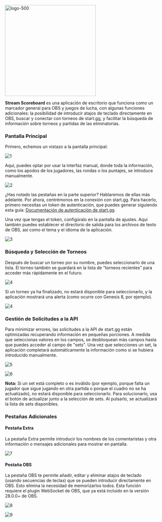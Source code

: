 <div class="markdown prose w-full break-words dark:prose-invert dark"><img alt="logo-500" width=300 height=300 src="https://user-images.githubusercontent.com/100143610/193881093-a45bb6d2-acd9-439b-996d-f64ee961fddb.png"></p><p><strong>Stream Scoreboard</strong> es una aplicación de escritorio que funciona como un marcador general para OBS y juegos de lucha, con algunas funciones adicionales: la posibilidad de introducir atajos de teclado directamente en OBS, buscar y conectar con torneos de start.gg, y facilitar la búsqueda de información sobre torneos y partidas de las eliminatorias.</p><h3>Pantalla Principal</h3><p>Primero, echemos un vistazo a la pantalla principal:</p><p><img alt="1" src="https://user-images.githubusercontent.com/100143610/195660544-c4aee492-dd1e-487f-82a9-4f3db9eec4af.png"></p><p>Aquí, puedes optar por usar la interfaz manual, donde toda la información, como los apodos de los jugadores, las rondas o los puntajes, se introduce manualmente.</p><p><img alt="2" src="https://user-images.githubusercontent.com/100143610/195660574-677f3f8f-95ad-487c-8a81-e3958a58699f.png"></p><p>¿Has notado las pestañas en la parte superior? Hablaremos de ellas más adelante. Por ahora, centrémonos en la conexión con start.gg. Para hacerlo, primero necesitas un token de autenticación, que puedes generar siguiendo esta guía: <a rel="noopener" target="_new" style="--streaming-animation-state: var(--batch-play-state-1); --animation-rate: var(--batch-play-rate-1);" href="https://developer.start.gg/docs/authentication"><span style="--animation-count: 14; --streaming-animation-state: var(--batch-play-state-2);">Documentación</span><span style="--animation-count: 15; --streaming-animation-state: var(--batch-play-state-2);"> de</span><span style="--animation-count: 16; --streaming-animation-state: var(--batch-play-state-2);"> autenticación</span><span style="--animation-count: 17; --streaming-animation-state: var(--batch-play-state-2);"> de</span><span style="--animation-count: 18; --streaming-animation-state: var(--batch-play-state-2);"> start</span><span style="--animation-count: 19; --streaming-animation-state: var(--batch-play-state-2);">.gg</span></a>.</p><p>Una vez que tengas el token, configúralo en la pantalla de ajustes. Aquí también puedes establecer el directorio de salida para los archivos de texto de OBS, así como el tema y el idioma de la aplicación.</p><p><img alt="3" src="https://user-images.githubusercontent.com/100143610/195660616-433c63d9-8991-4eee-baec-ec87400e3a72.png"></p><h3>Búsqueda y Selección de Torneos</h3><p>Después de buscar un torneo por su nombre, puedes seleccionarlo de una lista. El torneo también se guardará en la lista de "torneos recientes" para acceder más rápidamente en el futuro.</p><p><img alt="4" src="https://user-images.githubusercontent.com/100143610/195664056-b154434d-c6f1-41ab-9dc1-d94cf5cc6b2c.png"></p><p>Si un torneo ya ha finalizado, no estará disponible para seleccionarlo, y la aplicación mostrará una alerta (como ocurre con Genesis 8, por ejemplo).</p><p><img alt="4" src="https://user-images.githubusercontent.com/100143610/194766065-10c68471-adf9-4b73-988c-0d3e18cf95ce.png"></p><h3>Gestión de Solicitudes a la API</h3><p>Para minimizar errores, las solicitudes a la API de start.gg están optimizadas recuperando información en pequeñas porciones. A medida que seleccionas valores en los campos, se desbloquean más campos hasta que puedes acceder al campo de "sets". Una vez que selecciones un set, la aplicación completará automáticamente la información como si se hubiera introducido manualmente.</p><p><img alt="5" src="https://user-images.githubusercontent.com/100143610/195884917-2b975614-e55b-4aa8-a328-cbf842f3866c.png"></p><p><img alt="6" src="https://user-images.githubusercontent.com/100143610/195884933-46c44725-61de-4cab-81d5-ce59f9a0b899.png"></p><p><strong>Nota:</strong> Si un set está completo o es inválido (por ejemplo, porque falta un jugador que sigue jugando en otra partida o porque el cuadro no se ha actualizado), no estará disponible para seleccionarlo. Para solucionarlo, usa el botón de actualizar junto a la selección de sets. Al pulsarlo, se actualizará la lista de sets disponibles.</p><h3>Pestañas Adicionales</h3><h4>Pestaña Extra</h4><p>La pestaña Extra permite introducir los nombres de los comentaristas y otra información o mensajes adicionales para mostrar en pantalla.</p><p><img alt="7" src="https://user-images.githubusercontent.com/100143610/195661050-54ed18fe-3b4a-4c06-acd0-0534530b1b0f.png"></p><h4>Pestaña OBS</h4><p>La pestaña OBS te permite añadir, editar y eliminar atajos de teclado (usando secuencias de teclas) que se pueden introducir directamente en OBS. Esto elimina la necesidad de memorizarlos todos. Esta función requiere el plugin WebSocket de OBS, que ya está incluido en la versión 28.0.0+ de OBS.</p><p><img alt="8" src="https://user-images.githubusercontent.com/100143610/195661084-9585f9ec-8c66-421f-a9ee-a97b95e042f8.png"></p><p><img alt="9" src="https://user-images.githubusercontent.com/100143610/195661095-3b77cf46-ec34-47f3-af0b-795f93660859.png"></p></div>
